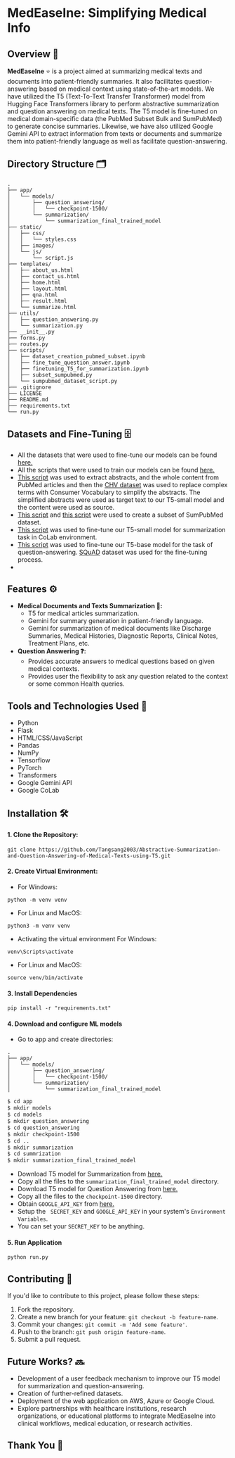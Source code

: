 # MedEaseIne: Simplifying Medical Info
## Overview 🧐
**MedEaseIne**  ⭐ is a project aimed at summarizing medical texts and documents into patient-friendly summaries. It also facilitates question-answering based on medical context using state-of-the-art models. We have utilized the T5 (Text-To-Text Transfer Transformer) model from Hugging Face Transformers library to perform abstractive summarization and question answering on medical texts. The T5 model is fine-tuned on medical domain-specific data (the PubMed Subset Bulk and SumPubMed) to generate concise summaries. Likewise, we have also utilized Google Gemini API to extract information from texts or documents and summarize them into patient-friendly language as well as facilitate question-answering.

## Directory Structure 🗂️
```
.
├── app/
│   └── models/
│       ├── question_answering/
│       │   └── checkpoint-1500/
│       └── summarization/
│           └── summarization_final_trained_model
├── static/
│   ├── css/
│   │   └── styles.css
│   ├── images/
│   └── js/
│       └── script.js
├── templates/
│   ├── about_us.html
│   ├── contact_us.html
│   ├── home.html
│   ├── layout.html
│   ├── qna.html
│   ├── result.html
│   └── summarize.html
├── utils/
│   ├── question_answering.py
│   └── summarization.py
├── __init__.py
├── forms.py
├── routes.py
├── scripts/
│   ├── dataset_creation_pubmed_subset.ipynb
│   ├── fine_tune_question_answer.ipynb
│   ├── finetuning_T5_for_summarization.ipynb
│   ├── subset_sumpubmed.py
│   └── sumpubmed_dataset_script.py
├── .gitignore
├── LICENSE
├── README.md
├── requirements.txt
└── run.py
```


## Datasets and Fine-Tuning 🗄️
- All the datasets that were used to fine-tune our models can be found [here.](https://drive.google.com/drive/u/0/folders/1qLl840KFRAxMOW9BiVonUMCvYrl4yiED)
- All the scripts that were used to train our models can be found [here.](./scripts/)
- [This script](./scripts/dataset_creation_pubmed_subset.ipynb) was used to extract abstracts, and the whole content from PubMed articles and then the [CHV dataset](https://drive.google.com/file/d/1Og-Z7tRlRPppavl5JfBRd_pDuyOjEM9U/view?usp=drive_link) was used to replace complex terms with Consumer Vocabulary to simplify the abstracts. The simplified abstracts were used as target text to our T5-small model and the content were used as source.
- [This script](./scripts/subset_sumpubmed.py) and [this script](./scripts/sumpubmed_dataset_script.py) were used to create a subset of SumPubMed dataset.
- [This script](./scripts/finetuning_T5_for_summarization.ipynb) was used to fine-tune our T5-small model for summarization task in CoLab environment.
- [This script](./scripts/fine_tune_question_answer.ipynb) was used to fine-tune our T5-base model for the task of question-answering. [SQuAD](https://huggingface.co/datasets/rajpurkar/squad) dataset was used for the fine-tuning process.
- 
## Features ⚙️
- **Medical Documents and Texts Summarization 📝:**
  - T5 for medical articles summarization.
  - Gemini for summary generation in patient-friendly language.
  - Gemini for summarization of medical documents like Discharge Summaries, Medical Histories, Diagnostic Reports, Clinical Notes, Treatment Plans, etc.
- **Question Answering ❓:**
  - Provides accurate answers to medical questions based on given medical contexts.
  - Provides user the flexibility to ask any question related to the context or some common Health queries.

## Tools and Technologies Used 🤖
- Python
- Flask
- HTML/CSS/JavaScript
- Pandas
- NumPy
- Tensorflow
- PyTorch
- Transformers
- Google Gemini API
- Google CoLab

## Installation 🛠️
#### 1. Clone the Repository:
 ```commandline
 git clone https://github.com/Tangsang2003/Abstractive-Summarization-and-Question-Answering-of-Medical-Texts-using-T5.git
 ```
 #### 2. Create Virtual Environment:
 - For Windows:
 ```commandline
 python -m venv venv
 ```
 -  For Linux and MacOS:
```commandline
python3 -m venv venv
```
- Activating the virtual environment
For Windows:
```commandline
venv\Scripts\activate
```
- For Linux and MacOS:
```commandline
source venv/bin/activate
```
#### 3. Install Dependencies
```commandline
pip install -r "requirements.txt"
```
#### 4. Download and configure ML models
- Go to app and create directories:
```
.
├── app/
│   └── models/
│       ├── question_answering/
│       │   └── checkpoint-1500/
│       └── summarization/
│           └── summarization_final_trained_model
```
```bash
$ cd app
$ mkdir models
$ cd models
$ mkdir question_answering
$ cd question_answering
$ mkdir checkpoint-1500
$ cd ..
$ mkdir summarization
$ cd summrization
$ mkdir summarization_final_trained_model
```
- Download T5 model for Summarization from [here.](https://drive.google.com/drive/folders/1R1o_CvddE3WdGy4YfpyWmT-4ZbiX5SwM?usp=drive_link)
- Copy all the files to the `summarization_final_trained_model` directory.
- Download T5 model for Question Answering from [here.](https://drive.google.com/drive/folders/1Clnbx3-xiX4M5VeOfi9lg5jl3r7SB8vL?usp=drive_link)
- Copy all the files to the `checkpoint-1500` directory.
- Obtain `GOOGLE_API_KEY` from [here.](https://aistudio.google.com/app/u/1/apikey)
- Setup the ` SECRET_KEY` and `GOOGLE_API_KEY` in your system's `Environment Variables`.
- You can set your `SECRET_KEY` to be anything. 

#### 5. Run Application
```console
python run.py
```
## Contributing 🤝
If you'd like to contribute to this project, please follow these steps:
1. Fork the repository.
2. Create a new branch for your feature: `git checkout -b feature-name`.
3. Commit your changes: `git commit -m 'Add some feature'`.
4. Push to the branch: `git push origin feature-name`.
5. Submit a pull request.

## Future Works? 🔜
- Development of a user feedback mechanism to improve our T5 model for summarization and question-answering.
- Creation of further-refined datasets.
- Deployment of the web application on AWS, Azure or Google Cloud.
- Explore partnerships with healthcare institutions, research organizations, or educational platforms to integrate MedEaseIne into clinical workflows, medical education, or research activities.

## Thank You 🙏